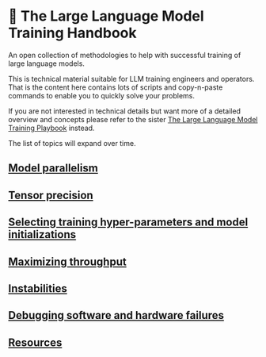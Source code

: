 # 📖 The Large Language Model Training Handbook

An open collection of methodologies to help with successful training of large language models.

This is technical material suitable for LLM training engineers and operators. That is the content here contains lots of scripts and copy-n-paste commands to enable you to quickly solve your problems.

If you are not interested in technical details but want more of a detailed overview and concepts please refer to the sister [The Large Language Model Training Playbook](https://github.com/huggingface/large_language_model_training_playbook) instead.

The list of topics will expand over time.

## [Model parallelism](./parallelism)

## [Tensor precision](./dtype)

## [Selecting training hyper-parameters and model initializations](./hparams)

## [Maximizing throughput](./throughput)

## [Instabilities](./instabilities)

## [Debugging software and hardware failures](./debug/)

## [Resources](./resources/)

